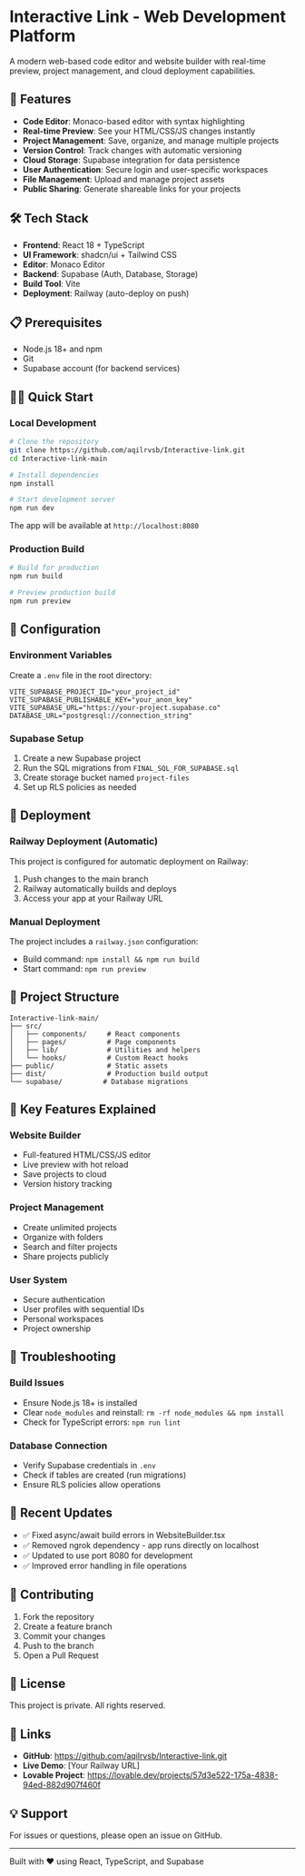 # Interactive Link - Web Development Platform

A modern web-based code editor and website builder with real-time preview, project management, and cloud deployment capabilities.

## 🚀 Features

- **Code Editor**: Monaco-based editor with syntax highlighting
- **Real-time Preview**: See your HTML/CSS/JS changes instantly
- **Project Management**: Save, organize, and manage multiple projects
- **Version Control**: Track changes with automatic versioning
- **Cloud Storage**: Supabase integration for data persistence
- **User Authentication**: Secure login and user-specific workspaces
- **File Management**: Upload and manage project assets
- **Public Sharing**: Generate shareable links for your projects

## 🛠️ Tech Stack

- **Frontend**: React 18 + TypeScript
- **UI Framework**: shadcn/ui + Tailwind CSS
- **Editor**: Monaco Editor
- **Backend**: Supabase (Auth, Database, Storage)
- **Build Tool**: Vite
- **Deployment**: Railway (auto-deploy on push)

## 📋 Prerequisites

- Node.js 18+ and npm
- Git
- Supabase account (for backend services)

## 🏃‍♂️ Quick Start

### Local Development

```bash
# Clone the repository
git clone https://github.com/aqilrvsb/Interactive-link.git
cd Interactive-link-main

# Install dependencies
npm install

# Start development server
npm run dev
```

The app will be available at `http://localhost:8080`

### Production Build

```bash
# Build for production
npm run build

# Preview production build
npm run preview
```

## 🔧 Configuration

### Environment Variables

Create a `.env` file in the root directory:

```env
VITE_SUPABASE_PROJECT_ID="your_project_id"
VITE_SUPABASE_PUBLISHABLE_KEY="your_anon_key"
VITE_SUPABASE_URL="https://your-project.supabase.co"
DATABASE_URL="postgresql://connection_string"
```

### Supabase Setup

1. Create a new Supabase project
2. Run the SQL migrations from `FINAL_SQL_FOR_SUPABASE.sql`
3. Create storage bucket named `project-files`
4. Set up RLS policies as needed

## 🚢 Deployment

### Railway Deployment (Automatic)

This project is configured for automatic deployment on Railway:

1. Push changes to the main branch
2. Railway automatically builds and deploys
3. Access your app at your Railway URL

### Manual Deployment

The project includes a `railway.json` configuration:
- Build command: `npm install && npm run build`
- Start command: `npm run preview`

## 📁 Project Structure

```
Interactive-link-main/
├── src/
│   ├── components/     # React components
│   ├── pages/          # Page components
│   ├── lib/            # Utilities and helpers
│   └── hooks/          # Custom React hooks
├── public/             # Static assets
├── dist/               # Production build output
└── supabase/          # Database migrations
```

## 🔑 Key Features Explained

### Website Builder
- Full-featured HTML/CSS/JS editor
- Live preview with hot reload
- Save projects to cloud
- Version history tracking

### Project Management
- Create unlimited projects
- Organize with folders
- Search and filter projects
- Share projects publicly

### User System
- Secure authentication
- User profiles with sequential IDs
- Personal workspaces
- Project ownership

## 🐛 Troubleshooting

### Build Issues
- Ensure Node.js 18+ is installed
- Clear `node_modules` and reinstall: `rm -rf node_modules && npm install`
- Check for TypeScript errors: `npm run lint`

### Database Connection
- Verify Supabase credentials in `.env`
- Check if tables are created (run migrations)
- Ensure RLS policies allow operations

## 📝 Recent Updates

- ✅ Fixed async/await build errors in WebsiteBuilder.tsx
- ✅ Removed ngrok dependency - app runs directly on localhost
- ✅ Updated to use port 8080 for development
- ✅ Improved error handling in file operations

## 🤝 Contributing

1. Fork the repository
2. Create a feature branch
3. Commit your changes
4. Push to the branch
5. Open a Pull Request

## 📄 License

This project is private. All rights reserved.

## 🔗 Links

- **GitHub**: https://github.com/aqilrvsb/Interactive-link.git
- **Live Demo**: [Your Railway URL]
- **Lovable Project**: https://lovable.dev/projects/57d3e522-175a-4838-94ed-882d907f460f

## 💡 Support

For issues or questions, please open an issue on GitHub.

---
Built with ❤️ using React, TypeScript, and Supabase